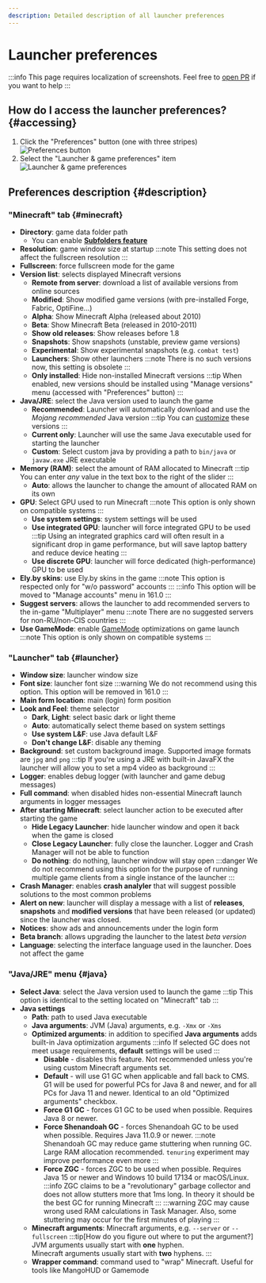 ```yaml
---
description: Detailed description of all launcher preferences
---
```

# Launcher preferences
:::info
This page requires localization of screenshots. Feel free to [open PR](https://github.com/LegacyLauncher/docs) if you want to help
:::

## How do I access the launcher preferences? {#accessing}
1. Click the "Preferences" button (one with three stripes)
    ![Preferences button](./img/open-settings-1.png)
2. Select the "Launcher & game preferences" item
    ![Launcher & game preferences](./img/open-settings-2.png)

## Preferences description {#description}
### "Minecraft" tab {#minecraft}
* **Directory**: game data folder path
    * You can enable [**Subfolders feature**](./subfolders)
* **Resolution**: game window size at startup
    :::note
    This setting does not affect the fullscreen resolution
    :::
* **Fullscreen**: force fullscreen mode for the game
* **Version list**: selects displayed Minecraft versions
    * **Remote from server**: download a list of available versions from online sources
    * **Modified**: Show modified game versions (with pre-installed Forge, Fabric, OptiFine...)
    * **Alpha**: Show Minecraft Alpha (released about 2010)
    * **Beta**: Show Minecraft Beta (released in 2010-2011)
    * **Show old releases**: Show releases before 1.8
    * **Snapshots**: Show snapshots (unstable, preview game versions)
    * **Experimental**: Show experimental snapshots (e.g. `combat test`)
    * **Launchers**: Show other launchers
        :::note
        There is no such versions now, this setting is obsolete
        :::
    * **Only installed**: Hide non-installed Minecraft versions
        :::tip
        When enabled, new versions should be installed using "Manage versions" menu (accessed with "Preferences" button)
        :::
* **Java/JRE**: select the Java version used to launch the game
    * **Recommended**: Launcher will automatically download and use the *Mojang recommended* Java version
        :::tip
        You can [customize](../faq/custom-java) these versions
        :::
    * **Current only**: Launcher will use the same Java executable used for starting the launcher
    * **Custom**: Select custom java by providing a path to `bin/java` or `javaw.exe` JRE executable
* **Memory (RAM)**: select the amount of RAM allocated to Minecraft
    :::tip
    You can enter *any* value in the text box to the right of the slider
    :::
    * **Auto**: allows the launcher to change the amount of allocated RAM on its own
* **GPU**: Select GPU used to run Minecraft
    :::note
    This option is only shown on compatible systems
    :::
    * **Use system settings**: system settings will be used
    * **Use integrated GPU**: launcher will force integrated GPU to be used
        :::tip
        Using an integrated graphics card will often result in a significant drop in game performance, but will save laptop battery and reduce device heating
        :::
    * **Use discrete GPU**: launcher will force dedicated (high-performance) GPU to be used
* **Ely.by skins**: use Ely.by skins in the game
    :::note
    This option is respected only for "w/o password" accounts
    :::
    :::info
    This option will be moved to "Manage accounts" menu in 161.0
    :::
* **Suggest servers**: allows the launcher to add recommended servers to the in-game "Multiplayer" menu
    :::note
    There are no suggested servers for non-RU/non-CIS countries
    :::
* **Use GameMode**: enable [GameMode](https://github.com/FeralInteractive/gamemode) optimizations on game launch
    :::note
    This option is only shown on compatible systems
    :::

### "Launcher" tab {#launcher}
* **Window size**: launcher window size
* **Font size**: launcher font size
    :::warning
    We do not recommend using this option. This option will be removed in 161.0
    :::
* **Main form location**: main (login) form position
* **Look and Feel**: theme selector
    * **Dark**, **Light**: select basic dark or light theme
    * **Auto**: automatically select theme based on system settings
    * **Use system L&F**: use Java default L&F
    * **Don't change L&F**: disable any theming
* **Background**: set custom background image. Supported image formats are `jpg` and `png`
    :::tip
    If you're using a JRE with built-in JavaFX the launcher will allow you to set a mp4 video as background
    :::
* **Logger**: enables debug logger (with launcher and game debug messages)
* **Full command**: when disabled hides non-essential Minecraft launch arguments in logger messages
* **After starting Minecraft**: select launcher action to be executed after starting the game
    * **Hide Legacy Launcher**: hide launcher window and open it back when the game is closed
    * **Close Legacy Launcher**: fully close the launcher. Logger and Crash Manager will not be able to function
    * **Do nothing**: do nothing, launcher window will stay open
        :::danger
        We do not recommend using this option for the purpose of running multiple game clients from a single instance of the launcher
        :::
* **Crash Manager**: enables **crash analyler** that will suggest possible solutions to the most common problems
* **Alert on new**: launcher will display a message with a list of **releases**, **snapshots** and **modified versions** that have been released (or updated) since the launcher was closed.
* **Notices**: show ads and announcements under the login form
* **Beta branch**: allows upgrading the launcher to the latest *beta version*
* **Language**: selecting the interface language used in the launcher. Does not affect the game

### "Java/JRE" menu {#java}
* **Select Java**: select the Java version used to launch the game
    :::tip
    This option is identical to the setting located on "Minecraft" tab
    :::
* **Java settings**
    * **Path**: path to used Java executable
    * **Java arguments**: JVM (Java) arguments, e.g. `-Xmx` or `-Xms`
    * **Optimized arguments**: in addition to specified **Java arguments** adds built-in Java optimization arguments
        :::info
        If selected GC does not meet usage requirements, **default** settings will be used
        :::
        * **Disable** - disables this feature. Not recommended unless you're using custom Minecraft arguments set.
        * **Default** - will use G1 GC when applicable and fall back to CMS. G1 will be used for powerful PCs for Java 8 and newer, and for all PCs for Java 11 and newer. Identical to an old "Optimized arguments" checkbox.
        * **Force G1 GC** - forces G1 GC to be used when possible. Requires Java 8 or newer.
        * **Force Shenandoah GC** - forces Shenandoah GC to be used when possible. Requires Java 11.0.9 or newer.
            :::note
            Shenandoah GC may reduce game stuttering when running GC. Large RAM allocation recommended. `tenuring` experiment may improve performance even more
            :::
        * **Force ZGC** - forces ZGC to be used when possible. Requires Java 15 or newer and Windows 10 build 17134 or macOS/Linux.
            :::info
            ZGC claims to be a "revolutionary" garbage collector and does not allow stutters more that 1ms long. In theory it should be the best GC for running Minecraft
            :::
            :::warning
            ZGC may cause wrong used RAM calculations in Task Manager. Also, some stuttering may occur for the first minutes of playing
            :::
    * **Minecraft arguments**: Minecraft arguments, e.g. `--server` or `--fullscreen`
        :::tip[How do you figure out where to put the argument?]
        JVM arguments usually start with **one** hyphen.  
        Minecraft arguments usually start with **two** hyphens.
        :::
    * **Wrapper command**: command used to "wrap" Minecraft. Useful for tools like MangoHUD or Gamemode